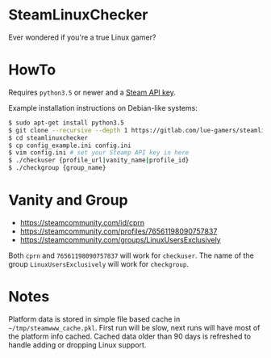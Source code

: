 # SteamLinuxChecker
Ever wondered if you're a true Linux gamer?

# HowTo
Requires `python3.5` or newer and a [Steam API key](https://steamcommunity.com/dev/apikey).

Example installation instructions on Debian-like systems:

```sh
$ sudo apt-get install python3.5
$ git clone --recursive --depth 1 https://gitlab.com/lue-gamers/steamlinuxchecker.git
$ cd steamlinuxchecker
$ cp config_example.ini config.ini
$ vim config.ini # set your Steamp API key in here
$ ./checkuser {profile_url|vanity_name|profile_id}
$ ./checkgroup {group_name}
```

# Vanity and Group
* https://steamcommunity.com/id/cprn
* https://steamcommunity.com/profiles/76561198090757837
* https://steamcommunity.com/groups/LinuxUsersExclusively

Both `cprn` and `76561198090757837` will work for `checkuser`.
The name of the group `LinuxUsersExclusively` will work for `checkgroup`.

# Notes
Platform data is stored in simple file based cache in `~/tmp/steamwww_cache.pkl`.
First run will be slow, next runs will have most of the platform info cached.
Cached data older than 90 days is refreshed to handle adding or dropping Linux support.
